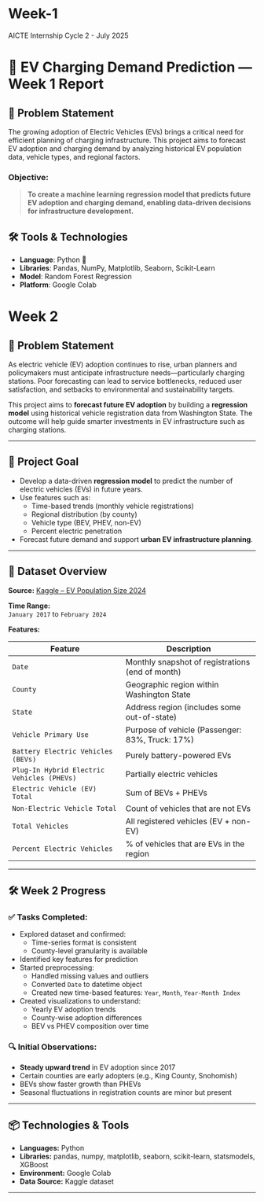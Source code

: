 # Week-1
AICTE Internship Cycle 2 - July 2025
# 🚗 EV Charging Demand Prediction — Week 1 Report

## 📌 Problem Statement
The growing adoption of Electric Vehicles (EVs) brings a critical need for efficient planning of charging infrastructure. This project aims to forecast EV adoption and charging demand by analyzing historical EV population data, vehicle types, and regional factors. 

### Objective:
> **To create a machine learning regression model that predicts future EV adoption and charging demand, enabling data-driven decisions for infrastructure development.**


## 🛠️ Tools & Technologies
- **Language**: Python 🐍
- **Libraries**: Pandas, NumPy, Matplotlib, Seaborn, Scikit-Learn
- **Model**: Random Forest Regression
- **Platform**: Google Colab

# Week 2

## 📌 Problem Statement

As electric vehicle (EV) adoption continues to rise, urban planners and policymakers must anticipate infrastructure needs—particularly charging stations. Poor forecasting can lead to service bottlenecks, reduced user satisfaction, and setbacks to environmental and sustainability targets.

This project aims to **forecast future EV adoption** by building a **regression model** using historical vehicle registration data from Washington State. The outcome will help guide smarter investments in EV infrastructure such as charging stations.

---

## 🎯 Project Goal

- Develop a data-driven **regression model** to predict the number of electric vehicles (EVs) in future years.
- Use features such as:
  - Time-based trends (monthly vehicle registrations)
  - Regional distribution (by county)
  - Vehicle type (BEV, PHEV, non-EV)
  - Percent electric penetration
- Forecast future demand and support **urban EV infrastructure planning**.

---

## 📅 Dataset Overview

**Source:** [Kaggle – EV Population Size 2024](https://www.kaggle.com/datasets/sahirmaharajj/electric-vehicle-population-size-2024/data)

**Time Range:**  
`January 2017` to `February 2024`

**Features:**

| Feature | Description |
|--------|-------------|
| `Date` | Monthly snapshot of registrations (end of month) |
| `County` | Geographic region within Washington State |
| `State` | Address region (includes some out-of-state) |
| `Vehicle Primary Use` | Purpose of vehicle (Passenger: 83%, Truck: 17%) |
| `Battery Electric Vehicles (BEVs)` | Purely battery-powered EVs |
| `Plug-In Hybrid Electric Vehicles (PHEVs)` | Partially electric vehicles |
| `Electric Vehicle (EV) Total` | Sum of BEVs + PHEVs |
| `Non-Electric Vehicle Total` | Count of vehicles that are not EVs |
| `Total Vehicles` | All registered vehicles (EV + non-EV) |
| `Percent Electric Vehicles` | % of vehicles that are EVs in the region |

---

## 🛠️ Week 2 Progress

### ✅ Tasks Completed:
- Explored dataset and confirmed:
  - Time-series format is consistent
  - County-level granularity is available
- Identified key features for prediction
- Started preprocessing:
  - Handled missing values and outliers
  - Converted `Date` to datetime object
  - Created new time-based features: `Year`, `Month`, `Year-Month Index`
- Created visualizations to understand:
  - Yearly EV adoption trends
  - County-wise adoption differences
  - BEV vs PHEV composition over time

### 🔍 Initial Observations:
- **Steady upward trend** in EV adoption since 2017
- Certain counties are early adopters (e.g., King County, Snohomish)
- BEVs show faster growth than PHEVs
- Seasonal fluctuations in registration counts are minor but present

---

## 📦 Technologies & Tools

- **Languages:** Python
- **Libraries:** pandas, numpy, matplotlib, seaborn, scikit-learn, statsmodels, XGBoost
- **Environment:** Google Colab 
- **Data Source:** Kaggle dataset

---


